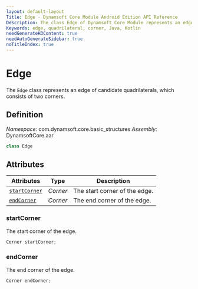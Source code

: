 ```yaml
---
layout: default-layout
Title: Edge - Dynamsoft Core Module Android Edition API Reference
Description: The class Edge of Dynamsoft Core Module represents an edge of candidate quadrilaterals, which consists of two corners.
Keywords: edge, quadrilateral, corner, Java, Kotlin
needGenerateH3Content: true
needAutoGenerateSidebar: true
noTitleIndex: true
---
```


# Edge

The `Edge` class represents an edge of candidate quadrilaterals, which consists of two corners.

## Definition

*Namespace:* com.dynamsoft.core.basic_structures
*Assembly:* DynamsoftCore.aar

```java
class Edge
```

## Attributes

| Attributes | Type | Description |
| ---------- | ---- | ----------- |
| [`startCorner`](#startcorner) | *Corner* | The start corner of the edge. |
| [`endCorner`](#endcorner) | *Corner* | The end corner of the edge. |

### startCorner

The start corner of the edge.

```java
Corner startCorner;
```

### endCorner

The end corner of the edge.

```java
Corner endCorner;
```
